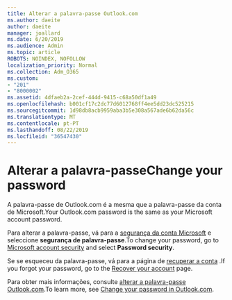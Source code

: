 ```yaml
---
title: Alterar a palavra-passe Outlook.com
ms.author: daeite
author: daeite
manager: joallard
ms.date: 6/20/2019
ms.audience: Admin
ms.topic: article
ROBOTS: NOINDEX, NOFOLLOW
localization_priority: Normal
ms.collection: Adm_O365
ms.custom:
- "201"
- "8000002"
ms.assetid: 4dfaeb2a-2cef-444d-9415-c68a50df1a49
ms.openlocfilehash: b001cf17c2dc77d6012768ff4ee5dd23dc525215
ms.sourcegitcommit: 1d98db8acb9959aba3b5e308a567ade6b62da56c
ms.translationtype: MT
ms.contentlocale: pt-PT
ms.lasthandoff: 08/22/2019
ms.locfileid: "36547430"
---
```

# <a name="change-your-password"></a><span data-ttu-id="36233-102">Alterar a palavra-passe</span><span class="sxs-lookup"><span data-stu-id="36233-102">Change your password</span></span>

<span data-ttu-id="36233-103">A palavra-passe de Outlook.com é a mesma que a palavra-passe da conta de Microsoft.</span><span class="sxs-lookup"><span data-stu-id="36233-103">Your Outlook.com password is the same as your Microsoft account password.</span></span>
  
<span data-ttu-id="36233-104">Para alterar a palavra-passe, vá para a [segurança da conta Microsoft](https://go.microsoft.com/fwlink/p/?linkid=842325&amp;clcid=0x409) e seleccione **segurança de palavra-passe**.</span><span class="sxs-lookup"><span data-stu-id="36233-104">To change your password, go to [Microsoft account security](https://go.microsoft.com/fwlink/p/?linkid=842325&amp;clcid=0x409) and select **Password security**.</span></span>
  
<span data-ttu-id="36233-105">Se se esqueceu da palavra-passe, vá para a página de [recuperar a conta](https://go.microsoft.com/fwlink/p/?linkid=841909) .</span><span class="sxs-lookup"><span data-stu-id="36233-105">If you forgot your password, go to the [Recover your account](https://go.microsoft.com/fwlink/p/?linkid=841909) page.</span></span>
  
<span data-ttu-id="36233-106">Para obter mais informações, consulte [alterar a palavra-passe Outlook.com](https://support.office.com/article/2138d690-811c-4545-b2f3-e4dbe80c9735?wt.mc_id=Office_Outlook_com_Alchemy).</span><span class="sxs-lookup"><span data-stu-id="36233-106">To learn more, see [Change your password in Outlook.com](https://support.office.com/article/2138d690-811c-4545-b2f3-e4dbe80c9735?wt.mc_id=Office_Outlook_com_Alchemy).</span></span>